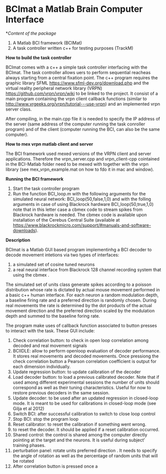 # BCImat a Matlab Brain Computer Interface

**Content of the package*

1. A Matlab BCI framework (BCIMat)
2. A task controller written c++ for testing purposes (TrackM)

**How to build the task controller**

BCImat comes with a c++ a simple task controller interfacing with the BCImat. The task controller allows uers to perform sequential reacheas always starting from a central fixation point.
The c++ program requires the graphic library SFML https://www.sfml-dev.org/download.php and the virtual reality peripheral network library (VRPN) https://github.com/vrpn/vrpn/wiki to be linked to the project. It consist of a main program containing the vrpn client callback functions (similar to http://www.vrgeeks.org/vrpn/tutorial---use-vrpn) and an implemented vrpn server class.

After compiling, in the main.cpp file it is needed to specify the IP address of the server (same address of the computer running the task conroller program) and of the client (computer running the BCI, can also be the same computer). 

**How to mex vrpn matlab client and server**

The BCI framework used mexed versions of the VRPN client and server applications. Therefore the vrpn_server.cpp and vrpn_client-cpp cointained in the BCI-Matlab folder need to be mexed with together with the vrpn library (see mex_vrpn_example.mat on how to fdo it in mac and window). 

**Running the BCI framework**

1. Start the task controller program
2. Run the function BCI_loop.m with the following arguments for the simulated neural network:
BCI_loop(50,false,1,0)
and with the folling arguments in case of using Blackrock hardware
BCI_loop(50,true,1,0)
note that in this letter case a cbmex code to stream spikes from Blackrock hardware is needed. The cbmex code is available upon installation of the Cerebus Central Suite (available at https://www.blackrockmicro.com/support/#manuals-and-software-downloads).

**Description**

BCImat is a Matlab GUI based program implementinhg a BCI decoder to decode movement intetions via two types of interfaces:
1. a simulated set of cosine tuned neurons
2. a real neural interface from Blackrock 128 channel recording system that using the cbmex .

The simulated set of units class generate spikes according to a poisson distribution whose rate is dictated by actual mouse movement performed in a basic c++ human interface.
For each neuron a random modulation depth, a baseline firing rate and a preferred direction is randomly chosen. During real movements the rate is determined by the dot products of the actual movement direction 
and the preferred direction scaled by the modulation depth and summed to the baseline foring rate. 
     
The program make uses of callback function associated to button presses to interact with the task.
These GUI include:
1) Check correlation button: to check in open loop correlation among decoded and real movement signals
2) BCIIDLE: allow to perform openloop evaluation of decoder performance. It stores real movements and decoded movements. Once pressiong the check correlation button a Pearson correlation coefficient is output for each dimension individually.
3) Update regression button: to update calibration of the decoder
4) Load decoder button: to load a previous calibrated decoder. Note that if used among different experimental sessions
the number of units should correspond as well as their tuning characteristics. Useful for now to restore previous decoders in the same session.
5) Update decoder: to be used after an updated regression in closed-loop mode. It is meant to be used 
for calibrations in closed-loop mode (see Gilja et al 2012)
6) Switch BCI: after successful calibration to switch to close loop control
7) Stop BCI: stop the program loop
8) Reset calibrator: to reset the calibration if something went wrong. 
9) to reset the decoder. It should be applied if a reset calibration occurred.
10) Shared control: the control is shared among the computer directly pointing at the target and the neurons.
It is useful during subject' training phases.
11) perturbation panel: rotate units preferred direction . It needs to specify the  angle of rotation as well as the percentage of random units that will be rotated
12) After correlation button is pressed once a 
  




